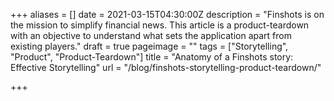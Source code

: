 +++
aliases = []
date = 2021-03-15T04:30:00Z
description = "Finshots is on the mission to simplify financial news. This article is a product-teardown with an objective to understand what sets the application apart from existing players."
draft = true
pageimage = ""
tags = ["Storytelling", "Product", "Product-Teardown"]
title = "Anatomy of a Finshots story: Effective Storytelling"
url = "/blog/finshots-storytelling-product-teardown/"

+++
